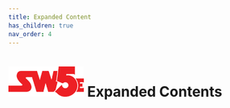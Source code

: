 ```yaml
---
title: Expanded Content
has_children: true
nav_order: 4
---
```


# <img src='../zzImages/sw5e-logo.png' style= 'float:bottom; width:150px;'> Expanded Contents